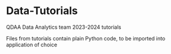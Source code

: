 # Data-Tutorials
QDAA Data Analytics team 2023-2024 tutorials

Files from tutorials contain plain Python code, to be imported into application of choice
